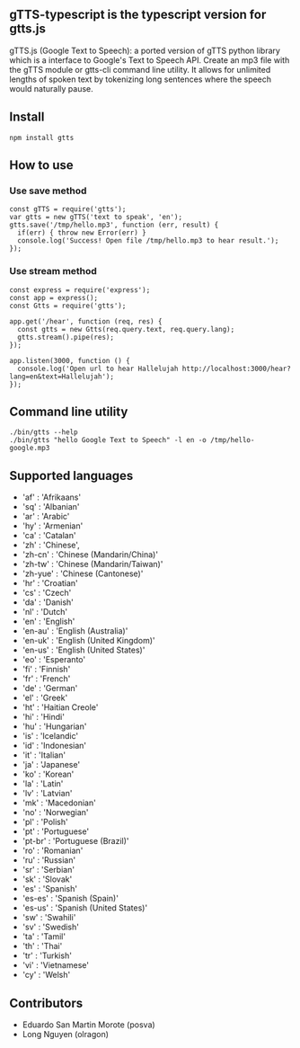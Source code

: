 gTTS-typescript  is the typescript version for gtts.js
---

gTTS.js (Google Text to Speech): a ported version of gTTS python library which is
a interface to Google's Text to Speech API. Create an mp3 file with the gTTS
module or gtts-cli command line utility. It allows for unlimited lengths of
spoken text by tokenizing long sentences where the speech would naturally pause.


## Install

`npm install gtts`

## How to use

### Use save method

```
const gTTS = require('gtts');
var gtts = new gTTS('text to speak', 'en');
gtts.save('/tmp/hello.mp3', function (err, result) {
  if(err) { throw new Error(err) }
  console.log('Success! Open file /tmp/hello.mp3 to hear result.');
});
```

### Use stream method

```
const express = require('express');
const app = express();
const Gtts = require('gtts');

app.get('/hear', function (req, res) {
  const gtts = new Gtts(req.query.text, req.query.lang);
  gtts.stream().pipe(res);
});

app.listen(3000, function () {
  console.log('Open url to hear Hallelujah http://localhost:3000/hear?lang=en&text=Hallelujah');
});
```


## Command line utility

```
./bin/gtts --help
./bin/gtts "hello Google Text to Speech" -l en -o /tmp/hello-google.mp3
```
## Supported languages

* 'af' : 'Afrikaans'
* 'sq' : 'Albanian'
* 'ar' : 'Arabic'
* 'hy' : 'Armenian'
* 'ca' : 'Catalan'
* 'zh' : 'Chinese',
* 'zh-cn' : 'Chinese (Mandarin/China)'
* 'zh-tw' : 'Chinese (Mandarin/Taiwan)'
* 'zh-yue' : 'Chinese (Cantonese)'
* 'hr' : 'Croatian'
* 'cs' : 'Czech'
* 'da' : 'Danish'
* 'nl' : 'Dutch'
* 'en' : 'English'
* 'en-au' : 'English (Australia)'
* 'en-uk' : 'English (United Kingdom)'
* 'en-us' : 'English (United States)'
* 'eo' : 'Esperanto'
* 'fi' : 'Finnish'
* 'fr' : 'French'
* 'de' : 'German'
* 'el' : 'Greek'
* 'ht' : 'Haitian Creole'
* 'hi' : 'Hindi'
* 'hu' : 'Hungarian'
* 'is' : 'Icelandic'
* 'id' : 'Indonesian'
* 'it' : 'Italian'
* 'ja' : 'Japanese'
* 'ko' : 'Korean'
* 'la' : 'Latin'
* 'lv' : 'Latvian'
* 'mk' : 'Macedonian'
* 'no' : 'Norwegian'
* 'pl' : 'Polish'
* 'pt' : 'Portuguese'
* 'pt-br' : 'Portuguese (Brazil)'
* 'ro' : 'Romanian'
* 'ru' : 'Russian'
* 'sr' : 'Serbian'
* 'sk' : 'Slovak'
* 'es' : 'Spanish'
* 'es-es' : 'Spanish (Spain)'
* 'es-us' : 'Spanish (United States)'
* 'sw' : 'Swahili'
* 'sv' : 'Swedish'
* 'ta' : 'Tamil'
* 'th' : 'Thai'
* 'tr' : 'Turkish'
* 'vi' : 'Vietnamese'
* 'cy' : 'Welsh'

## Contributors

* Eduardo San Martin Morote (posva)
* Long Nguyen (olragon)